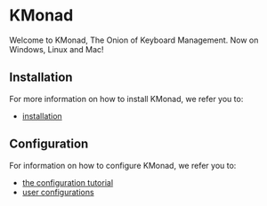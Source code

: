 # KMonad

Welcome to KMonad, The Onion of Keyboard Management. Now on Windows, Linux and
Mac!


## Installation 
For more information on how to install KMonad, we refer you to:
- [installation](doc/installation.md)

## Configuration
For information on how to configure KMonad, we refer you to:
- [the configuration tutorial](keymap/tutorial.kbd)
- [user configurations](keymap/user)




